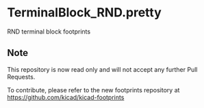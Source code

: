 # TerminalBlock_RND.pretty
RND terminal block footprints

## Note

This repository is now read only and will not accept any further Pull Requests.

To contribute, please refer to the new footprints repository at https://github.com/kicad/kicad-footprints
